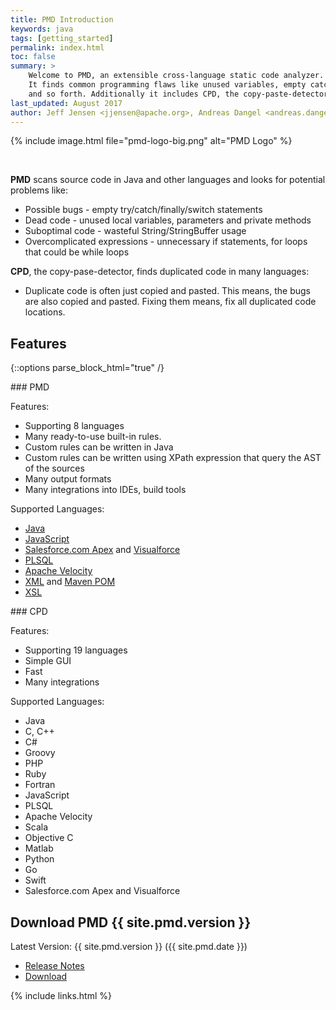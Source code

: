 ```yaml
---
title: PMD Introduction
keywords: java
tags: [getting_started]
permalink: index.html
toc: false
summary: >
    Welcome to PMD, an extensible cross-language static code analyzer.
    It finds common programming flaws like unused variables, empty catch blocks, unnecessary object creation,
    and so forth. Additionally it includes CPD, the copy-paste-detector. CPD finds duplicated code.
last_updated: August 2017
author: Jeff Jensen <jjensen@apache.org>, Andreas Dangel <andreas.dangel@adangel.org>
---
```


{% include image.html file="pmd-logo-big.png" alt="PMD Logo" %}

<br>

**PMD** scans source code in Java and other languages and looks for potential problems like:

*   Possible bugs - empty try/catch/finally/switch statements
*   Dead code - unused local variables, parameters and private methods
*   Suboptimal code - wasteful String/StringBuffer usage
*   Overcomplicated expressions - unnecessary if statements, for loops that could be while loops

**CPD**, the copy-pase-detector, finds duplicated code in many languages:

*   Duplicate code is often just copied and pasted. This means, the bugs are also copied and pasted. Fixing
    them means, fix all duplicated code locations.

## Features

{::options parse_block_html="true" /}

<div class="row"><div class="col-lg-6">
### PMD

Features:

*   Supporting 8 languages
*   Many ready-to-use built-in rules.
*   Custom rules can be written in Java
*   Custom rules can be written using XPath expression that query the AST of the sources
*   Many output formats
*   Many integrations into IDEs, build tools

Supported Languages:

*   [Java](pmd_rules_java.html)
*   [JavaScript](pmd_rules_ecmascript.html)
*   [Salesforce.com Apex](pmd_rules_apex.html) and [Visualforce](pmd_rules_vf.html)
*   [PLSQL](pmd_rules_plsql.html)
*   [Apache Velocity](pmd_rules_vm.html)
*   [XML](pmd_rules_xml.html) and [Maven POM](pmd_rules_pom.html)
*   [XSL](pmd_rules_xsl.html)

</div><div class="col-lg-6">
### CPD

Features:

*   Supporting 19 languages
*   Simple GUI
*   Fast
*   Many integrations

Supported Languages:

*   Java
*   C, C++
*   C#
*   Groovy
*   PHP
*   Ruby
*   Fortran
*   JavaScript
*   PLSQL
*   Apache Velocity
*   Scala
*   Objective C
*   Matlab
*   Python
*   Go
*   Swift
*   Salesforce.com Apex and Visualforce

</div></div>

## Download PMD {{ site.pmd.version }}

Latest Version: {{ site.pmd.version }} ({{ site.pmd.date }})

*   [Release Notes](pmd_release_notes.html)
*   [Download](https://github.com/pmd/pmd/releases)



{% include links.html %}
